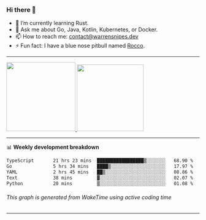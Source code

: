 ### Hi there 👋

- 🌱 I’m currently learning Rust.
- 💬 Ask me about Go, Java, Kotlin, Kubernetes, or Docker.
- 📫 How to reach me: contact@warrensnipes.dev
- ⚡ Fun fact: I have a blue nose pitbull named [Rocco](https://i.imgur.com/iLsSCKu.jpg).

-------


<a href="https://github.com/LockedThread/LockedThread">
  <img height="180em" src="https://github-readme-stats.vercel.app/api?username=LockedThread&theme=transparent&bg_color=00000000&show_icons=true&count_private=true" />
  <img height="174em" src="https://github-readme-stats.vercel.app/api/top-langs?username=LockedThread&theme=transparent&layout=compact&hide_progress=true&bg_color=00000000" />
  </a>

-------

📊 **Weekly development breakdown**
<!--START_SECTION:waka-->

```txt
TypeScript       21 hrs 23 mins  █████████████████▒░░░░░░░   68.90 %
Go               5 hrs 34 mins   ████▒░░░░░░░░░░░░░░░░░░░░   17.97 %
YAML             2 hrs 45 mins   ██▒░░░░░░░░░░░░░░░░░░░░░░   08.86 %
Text             38 mins         ▓░░░░░░░░░░░░░░░░░░░░░░░░   02.07 %
Python           20 mins         ▒░░░░░░░░░░░░░░░░░░░░░░░░   01.08 %
```

<!--END_SECTION:waka-->
###### *This graph is generated from WakeTime using active coding time*
-------
